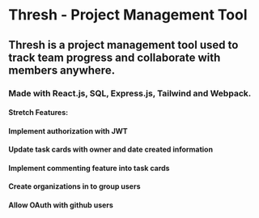 # Thresh - Project Management Tool

## Thresh is a project management tool used to track team progress and collaborate with members anywhere.
### Made with React.js, SQL, Express.js, Tailwind and Webpack.

#### Stretch Features:
#### Implement authorization with JWT
#### Update task cards with owner and date created information
#### Implement commenting feature into task cards
#### Create organizations in to group users 
#### Allow OAuth with github users